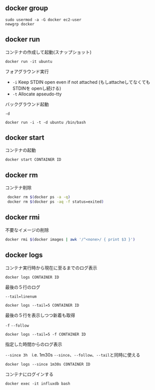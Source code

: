 
## docker group

```
sudo usermod -a -G docker ec2-user
newgrp docker
```

## docker run

コンテナの作成して起動(スナップショット)
```
docker run -it ubuntu
```

フォアグラウンド実行

* `-i` Keep STDIN open even if not attached (もしattacheしてなくても STDINを openし続ける)
* `-t` Allocate apseudo-tty

バックグラウンド起動

`-d`
```
docker run -i -t -d ubuntu /bin/bash
```

## docker start

コンテナの起動
```
docker start CONTAINER ID
```

## docker rm
コンテナ削除
```bash
 docker rm $(docker ps -a -q)
 docker rm $(docker ps -aq -f status=exited)
 ```
## docker rmi
不要なイメージの削除
```bash
docker rmi $(docker images | awk '/^<none>/ { print $3 }')
```



## docker logs

コンテナ実行時から現在に至るまでのログ表示
```
docker logs CONTAINER ID
```

最後の５行のログ

`--tail=linenum`
```
docker logs --tail=5 CONTAINER ID
```

最後の５行を表示しつつ新着も取得

`-f` `--follow`
```
docker logs --tail=5 -f CONTAINER ID
```

指定した時間からのログ表示

`--since 3h`　i.e. 1m30s  `--since`、`--follow`、`--tail`と同時に使える
```
docker logs --since 1m30s CONTAINER ID
```

コンテナにログインする

```
docker exec -it influxdb bash
```
